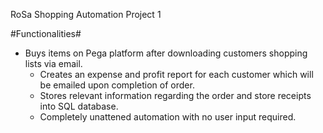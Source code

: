 RoSa Shopping Automation Project 1 

#Functionalities#

- Buys items on Pega platform after downloading customers shopping lists via email.
  - Creates an expense and profit report for each customer which will be emailed upon completion of order.
  - Stores relevant information regarding the order and store receipts into SQL database.
  - Completely unattened automation with no user input required.
